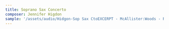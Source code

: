 ```yaml
---
title: Soprano Sax Concerto
composer: Jennifer Higdon
sample: '/assets/audio/Hidgon-Sop Sax CtoEXCERPT - McAllister:Woods - Round Top Festival 2008.mp3'
---
```




